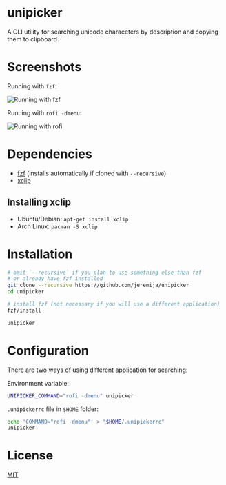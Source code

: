 # unipicker

A CLI utility for searching unicode characeters by description and copying
them to clipboard.

# Screenshots

Running with `fzf`:

![Running with fzf](http://i.imgur.com/Q6bSd0S.png)

Running with `rofi -dmenu`:

![Running with rofi](http://i.imgur.com/q1eE3vA.png)

# Dependencies

- [fzf](https://github.com/junegunn/fzf/) (installs automatically if cloned with `--recursive`)
- [xclip](http://linux.die.net/man/1/xclip)

## Installing xclip

- Ubuntu/Debian: `apt-get install xclip`
- Arch Linux: `pacman -S xclip`

# Installation

```bash
# omit `--recursive` if you plan to use something else than fzf
# or already have fzf installed
git clone --recursive https://github.com/jeremija/unipicker
cd unipicker

# install fzf (not necessary if you will use a different application)
fzf/install

unipicker
```

# Configuration

There are two ways of using different application for searching:

Environment variable:

```bash
UNIPICKER_COMMAND="rofi -dmenu" unipicker
```

`.unipickerrc` file in `$HOME` folder:

```bash
echo 'COMMAND="rofi -dmenu"' > "$HOME/.unipickerrc"
unipicker
```

# License

[MIT](LICENSE)
